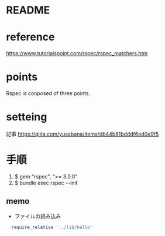 # README

# reference

https://www.tutorialspoint.com/rspec/rspec_matchers.htm

# points

Rspec is conposed of three points.

# setteing

記事
https://qiita.com/yusabana/items/db44b81bdddf6ed0e9f5

# 手順
1. $ gem "rspec", ">= 3.0.0"
2. $ bundle exec rspec --init

## memo

- ファイルの読み込み

```ruby
  require_relative '../lib/hello'
```